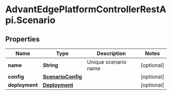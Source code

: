 # AdvantEdgePlatformControllerRestApi.Scenario

## Properties
Name | Type | Description | Notes
------------ | ------------- | ------------- | -------------
**name** | **String** | Unique scenario name | [optional] 
**config** | [**ScenarioConfig**](ScenarioConfig.md) |  | [optional] 
**deployment** | [**Deployment**](Deployment.md) |  | [optional] 


